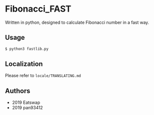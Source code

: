 # Fibonacci_FAST
Written in python, designed to calculate Fibonacci number in a fast way.

## Usage
```bash
$ python3 fastlib.py
```

## Localization
Please refer to `locale/TRANSLATING.md`

## Authors
- 2019 Eatswap
- 2019 pan93412
